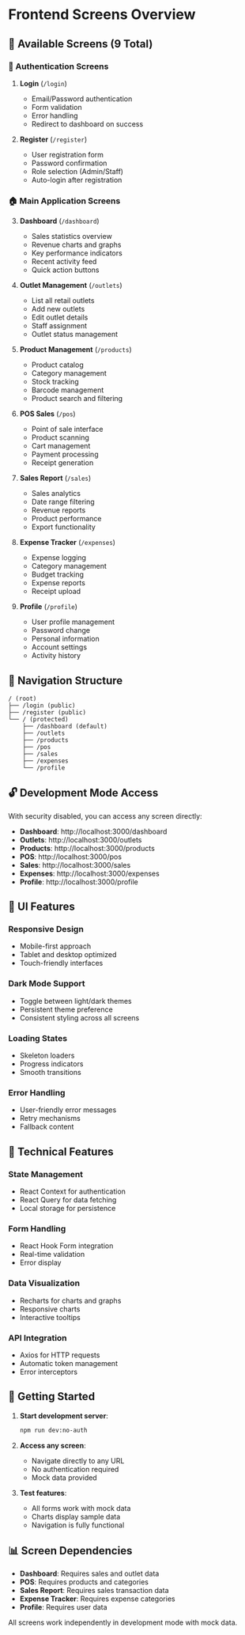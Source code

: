 # Frontend Screens Overview

## 📱 Available Screens (9 Total)

### 🔐 Authentication Screens
1. **Login** (`/login`)
   - Email/Password authentication
   - Form validation
   - Error handling
   - Redirect to dashboard on success

2. **Register** (`/register`)
   - User registration form
   - Password confirmation
   - Role selection (Admin/Staff)
   - Auto-login after registration

### 🏠 Main Application Screens
3. **Dashboard** (`/dashboard`)
   - Sales statistics overview
   - Revenue charts and graphs
   - Key performance indicators
   - Recent activity feed
   - Quick action buttons

4. **Outlet Management** (`/outlets`)
   - List all retail outlets
   - Add new outlets
   - Edit outlet details
   - Staff assignment
   - Outlet status management

5. **Product Management** (`/products`)
   - Product catalog
   - Category management
   - Stock tracking
   - Barcode management
   - Product search and filtering

6. **POS Sales** (`/pos`)
   - Point of sale interface
   - Product scanning
   - Cart management
   - Payment processing
   - Receipt generation

7. **Sales Report** (`/sales`)
   - Sales analytics
   - Date range filtering
   - Revenue reports
   - Product performance
   - Export functionality

8. **Expense Tracker** (`/expenses`)
   - Expense logging
   - Category management
   - Budget tracking
   - Expense reports
   - Receipt upload

9. **Profile** (`/profile`)
   - User profile management
   - Password change
   - Personal information
   - Account settings
   - Activity history

## 🧭 Navigation Structure

```
/ (root)
├── /login (public)
├── /register (public)
└── / (protected)
    ├── /dashboard (default)
    ├── /outlets
    ├── /products
    ├── /pos
    ├── /sales
    ├── /expenses
    └── /profile
```

## 🔓 Development Mode Access

With security disabled, you can access any screen directly:

- **Dashboard**: http://localhost:3000/dashboard
- **Outlets**: http://localhost:3000/outlets
- **Products**: http://localhost:3000/products
- **POS**: http://localhost:3000/pos
- **Sales**: http://localhost:3000/sales
- **Expenses**: http://localhost:3000/expenses
- **Profile**: http://localhost:3000/profile

## 🎨 UI Features

### Responsive Design
- Mobile-first approach
- Tablet and desktop optimized
- Touch-friendly interfaces

### Dark Mode Support
- Toggle between light/dark themes
- Persistent theme preference
- Consistent styling across all screens

### Loading States
- Skeleton loaders
- Progress indicators
- Smooth transitions

### Error Handling
- User-friendly error messages
- Retry mechanisms
- Fallback content

## 🔧 Technical Features

### State Management
- React Context for authentication
- React Query for data fetching
- Local storage for persistence

### Form Handling
- React Hook Form integration
- Real-time validation
- Error display

### Data Visualization
- Recharts for charts and graphs
- Responsive charts
- Interactive tooltips

### API Integration
- Axios for HTTP requests
- Automatic token management
- Error interceptors

## 🚀 Getting Started

1. **Start development server**:
   ```bash
   npm run dev:no-auth
   ```

2. **Access any screen**:
   - Navigate directly to any URL
   - No authentication required
   - Mock data provided

3. **Test features**:
   - All forms work with mock data
   - Charts display sample data
   - Navigation is fully functional

## 📊 Screen Dependencies

- **Dashboard**: Requires sales and outlet data
- **POS**: Requires products and categories
- **Sales Report**: Requires sales transaction data
- **Expense Tracker**: Requires expense categories
- **Profile**: Requires user data

All screens work independently in development mode with mock data. 